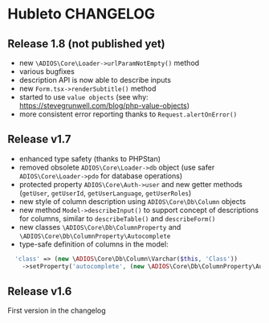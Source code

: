 # Hubleto CHANGELOG

## Release 1.8 (not published yet)

  * new `\ADIOS\Core\Loader->urlParamNotEmpty()` method
  * various bugfixes
  * description API is now able to describe inputs
  * new `Form.tsx->renderSubtitle()` method
  * started to use `value objects` (see why: https://stevegrunwell.com/blog/php-value-objects)
  * more consistent error reporting thanks to `Request.alertOnError()`

## Release v1.7

  * enhanced type safety (thanks to PHPStan)
  * removed obsolete `ADIOS\Core\Loader->db` object (use safer `ADIOS\Core\Loader->pdo` for database operations)
  * protected property `ADIOS\Core\Auth->user` and new getter methods (`getUser`, `getUserId`, `getUserLanguage`, `getUserRoles`)
  * new style of column description using `ADIOS\Core\Db\Column` objects
  * new method `Model->describeInput()` to support concept of descriptions for columns, similar to `describeTable()` and `describeForm()`
  * new classes `\ADIOS\Core\Db\ColumnProperty` and `\ADIOS\Core\Db\ColumnProperty\Autocomplete`
  * type-safe definition of columns in the model:

```php
  'class' => (new \ADIOS\Core\Db\Column\Varchar($this, 'Class'))
    ->setProperty('autocomplete', (new \ADIOS\Core\Db\ColumnProperty\Autocomplete())->setEndpoint('api/classes/get')->setCreatable(true))
```

## Release v1.6

First version in the changelog